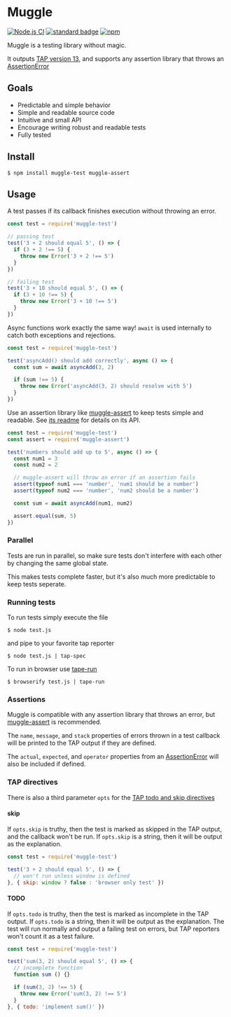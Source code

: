 # Muggle

[![Node.js CI](https://github.com/KayleePop/muggle/workflows/Node.js%20CI/badge.svg)](https://github.com/KayleePop/muggle/actions)
[![standard badge](https://img.shields.io/badge/code_style-standard-brightgreen.svg)](https://standardjs.com)
[![npm](https://img.shields.io/npm/v/muggle-test.svg)](https://www.npmjs.com/package/muggle-test)

Muggle is a testing library without magic.

It outputs [TAP version 13](https://testanything.org/tap-version-13-specification.html), and supports any assertion library that throws an [AssertionError](https://nodejs.org/api/assert.html#assert_class_assert_assertionerror)

## Goals
- Predictable and simple behavior
- Simple and readable source code
- Intuitive and small API
- Encourage writing robust and readable tests
- Fully tested

## Install
`$ npm install muggle-test muggle-assert`

## Usage
A test passes if its callback finishes execution without throwing an error.

```js
const test = require('muggle-test')

// passing test
test('3 + 2 should equal 5', () => {
  if (3 + 2 !== 5) {
    throw new Error('3 + 2 !== 5')
  }
})

// failing test
test('3 + 10 should equal 5', () => {
  if (3 + 10 !== 5) {
    throw new Error('3 + 10 !== 5')
  }
})
```

Async functions work exactly the same way! `await` is used internally to catch both exceptions and rejections.

``` js
const test = require('muggle-test')

test('asyncAdd() should add correctly', async () => {
  const sum = await asyncAdd(3, 2)

  if (sum !== 5) {
    throw new Error('asyncAdd(3, 2) should resolve with 5')
  }
})
```

Use an assertion library like [muggle-assert](https://github.com/kayleepop/muggle-assert) to keep tests simple and readable. See [its readme](https://github.com/kayleepop/muggle-assert#readme) for details on its API.

``` js
const test = require('muggle-test')
const assert = require('muggle-assert')

test('numbers should add up to 5', async () => {
  const num1 = 3
  const num2 = 2

  // muggle-assert will throw an error if an assertion fails
  assert(typeof num1 === 'number', 'num1 should be a number')
  assert(typeof num2 === 'number', 'num2 should be a number')

  const sum = await asyncAdd(num1, num2)

  assert.equal(sum, 5)
})
```

### Parallel

Tests are run in parallel, so make sure tests don't interfere with each other by changing the same global state.

This makes tests complete faster, but it's also much more predictable to keep tests seperate.

### Running tests
To run tests simply execute the file

`$ node test.js`

and pipe to your favorite tap reporter

`$ node test.js | tap-spec`

To run in browser use [tape-run](https://github.com/juliangruber/tape-run)

`$ browserify test.js | tape-run`

### Assertions
Muggle is compatible with any assertion library that throws an error, but [muggle-assert](https://github.com/kayleepop/muggle-assert) is recommended.

The `name`, `message`, and `stack` properties of errors thrown in a test callback will be printed to the TAP output if they are defined.

The `actual`, `expected`, and `operator` properties from an [AssertionError](https://nodejs.org/api/assert.html#assert_class_assert_assertionerror) will also be included if defined.

### TAP directives
There is also a third parameter `opts` for the [TAP todo and skip directives](https://testanything.org/tap-version-13-specification.html#directives)

#### skip
If `opts.skip` is truthy, then the test is marked as skipped in the TAP output, and the callback won't be run. If `opts.skip` is a string, then it will be output as the explanation.

```js
const test = require('muggle-test')

test('3 + 2 should equal 5', () => {
  // won't run unless window is defined
}, { skip: window ? false : 'browser only test' })
```

#### TODO
If `opts.todo` is truthy, then the test is marked as incomplete in the TAP output. If `opts.todo` is a string, then it will be output as the explanation. The test will run normally and output a failing test on errors, but TAP reporters won't count it as a test failure.

```js
const test = require('muggle-test')

test('sum(3, 2) should equal 5', () => {
  // incomplete function
  function sum () {}

  if (sum(3, 2) !== 5) {
    throw new Error('sum(3, 2) !== 5')
  }
}, { todo: 'implement sum()' })
```
